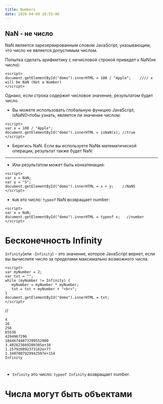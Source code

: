 ```yaml
---
title: Numbers
date: 2020-04-09 10:55:06
---
```

NaN - не число
---
NaN является зарезервированным словом JavaScript, указывающим, что число не является допустимым числом.

Попытка сделать арифметику с нечисловой строкой приведет к NaN(не число):
```
<script>
document.getElementById("demo").innerHTML = 100 / "Apple";    //// x will be NaN (Not a Number)
</script>
```

Однако, если строка содержит числовое значение, результатом будет число

* Вы можете использовать глобальную функцию JavaScript, isNaN()чтобы узнать, является ли значение числом:
```
<script>
var x = 100 / "Apple";
document.getElementById("demo").innerHTML = isNaN(x); //true
</script>
```
* Берегись NaN. Если вы используете NaNв математической операции, результат также будет NaN:

---
* Или результатом может быть конкатенация:
```
<script>
var x = NaN;
var y = "5";
document.getElementById("demo").innerHTML = x + y;    //NaN5
</script>
```
* `NaN` это число: `typeof` NaN возвращает number:
```
<script>
var x = NaN;
document.getElementById("demo").innerHTML = typeof x;   //number
</script>
```
# 
# 

# Бесконечность  Infinity
`Infinity`(или `-Infinity`) - это значение, которое JavaScript вернет, если вы вычислите число за пределами максимально возможного числа.
```
<script>
var myNumber = 2; 
var txt = "";
while (myNumber != Infinity) {
   myNumber = myNumber * myNumber;
   txt = txt + myNumber + "<br>";
}
document.getElementById("demo").innerHTML = txt;
</script>
```

//
```
4
16
256
65536
4294967296
18446744073709552000
3.402823669209385e+38
1.157920892373162e+77
1.3407807929942597e+154
Infinity
```
# 
* `Infinity` это число: `typeof Infinity` возвращает number.

# Числа могут быть объектами
